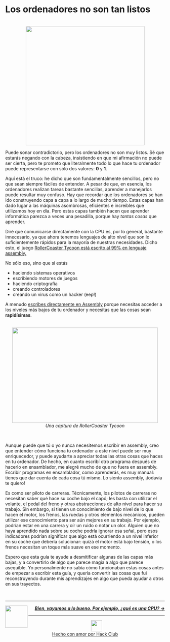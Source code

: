 # Los ordenadores no son tan listos

<p align="center">
  <br />
  <img width="375" src="https://cloud-a2erelxdf-hack-club-bot.vercel.app/0computer.png" />
</p>

Puede sonar contradictorio, pero los ordenadores no son muy listos. Sé que estarás negando con la cabeza, insistiendo en que mi afirmación no puede ser cierta, pero te prometo que literalmente todo lo que hace tu ordenador puede representarse con sólo dos valores: **0** y **1**.

Aquí está el truco: he dicho que son fundamentalmente sencillos, pero no que sean siempre fáciles de entender. A pesar de que, en esencia, los ordenadores realizan tareas bastante sencillas, aprender a manejarlos puede resultar muy confuso. Hay que recordar que los ordenadores se han ido construyendo capa a capa a lo largo de mucho tiempo. Estas capas han dado lugar a las máquinas asombrosas, eficientes e increíbles que utilizamos hoy en día. Pero estas capas también hacen que aprender informática parezca a veces una pesadilla, porque hay *tantas cosas* que aprender.

Diré que comunicarse directamente con la CPU es, por lo general, bastante innecesario, ya que ahora tenemos lenguajes de alto nivel que son lo suficientemente rápidos para la mayoría de nuestras necesidades. Dicho esto, el juego [RollerCoaster Tycoon está escrito al 99% en lenguaje assembly.](https://es.wikipedia.org/wiki/RollerCoaster_Tycoon#:~:text=Sawyer%20wrote%2099%25%20of%20the,%2C%20rendering%2C%20and%20paint%20programs.)


No sólo eso, sino que si estás

- haciendo sistemas operativos
- escribiendo motores de juegos
- haciendo criptografía
- creando controladores
- creando un virus como un hacker (eep!)

A menudo [escribes directamente en Assembly](https://www.youtube.com/watch?v=rX0ItVEVjHc)  porque necesitas acceder a los niveles más bajos de tu ordenador y necesitas que las cosas sean **rapidísimas**.

<p align="center">
  <br />
  <img width="460" height="300" src="https://cloud-ck0ojs3qv-hack-club-bot.vercel.app/0image.png">
  <br />
  <span>
    <em>
      Una captura de RollerCoaster Tycoon
    </em>
  </span>
</p>
<br />

Aunque puede que tú o yo nunca necesitemos escribir en assembly, creo que entender cómo funciona tu ordenador a este nivel puede ser muy enriquecedor, y puede ayudarte a apreciar todas las otras cosas que haces en tu ordenador. De hecho, en cuanto escribí otro programa después de hacerlo en ensamblador, me alegré mucho de que no fuera en assembly. Escribir programas en ensamblador, como aprenderás, es muy manual: tienes que dar cuenta de cada cosa tú mismo. Lo siento assembly, ¡todavía te quiero!

Es como ser piloto de carreras. Técnicamente, los pilotos de carreras no necesitan saber qué hace su coche bajo el capó; les basta con utilizar el volante, el pedal del freno y otras abstracciones de alto nivel para hacer su trabajo. Sin embargo, si tienen un conocimiento de bajo nivel de lo que hacen el motor, los frenos, las ruedas y otros elementos mecánicos, pueden utilizar ese conocimiento para ser aún mejores en su trabajo. Por ejemplo, podrían estar en una carrera y oír un ruido o notar un olor. Alguien que no haya aprendido nada sobre su coche podría ignorar esa señal, pero esos indicadores podrían significar que algo está ocurriendo a un nivel inferior en su coche que debería solucionar: quizá el motor está bajo tensión, o los frenos necesitan un toque más suave en ese momento.

Espero que esta guía te ayude a desmitificar algunas de las capas más bajas, y a convertirlo de algo que parece magia a algo que parece asequible. Yo personalmente no sabía cómo funcionaban estas cosas antes de empezar a escribir esta guía, y quería convertir las cosas que fui reconstruyendo durante mis aprendizajes en algo que pueda ayudar a otros en sus trayectos.


<br />

---

<a href="/guia/tabla-de-contenido.md">
  <picture>
    <source media="(prefers-color-scheme: dark)" srcset="https://cloud-c4m75tmer-hack-club-bot.vercel.app/0back.svg">
    <img align="left" width="70" src="https://cloud-c4m75tmer-hack-club-bot.vercel.app/0back.svg" />
  </picture>
</a>

<p align="right">
  <em>
    <b>
      <a href="/guia/cpu/cpu.md">
        Bien, vayamos a lo bueno. Por ejemplo, ¿qué es una CPU? →
      </a>
    </b>
  </em>
</p>

---

<p align="center">
  <a href="https://hackclub.com/">
    <img width="35" src="https://cloud-l0g1cgz4b-hack-club-bot.vercel.app/0h.png"><br/>
    Hecho con amor por Hack Club
  </a>
</p>